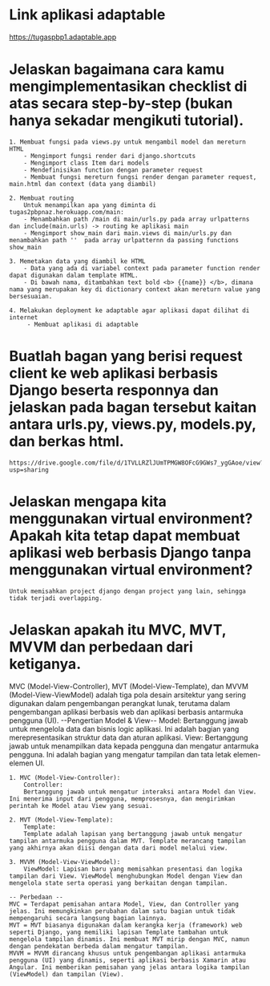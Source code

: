 #
# Link aplikasi adaptable
https://tugaspbp1.adaptable.app

# Jelaskan bagaimana cara kamu mengimplementasikan checklist di atas secara step-by-step (bukan hanya sekadar mengikuti tutorial).
    1. Membuat fungsi pada views.py untuk mengambil model dan mereturn HTML
        - Mengimport fungsi render dari django.shortcuts
        - Mengimport class Item dari models
        - Mendefinisikan function dengan parameter request
        - Membuat fungsi mereturn fungsi render dengan parameter request, main.html dan context (data yang diambil)

    2. Membuat routing
        Untuk menampilkan apa yang diminta di tugas2pbpnaz.herokuapp.com/main:
        - Menambahkan path /main di main/urls.py pada array urlpatterns dan include(main.urls) -> routing ke aplikasi main
        - Mengimport show_main dari main.views di main/urls.py dan menambahkan path ''  pada array urlpatternn da passing functions show_main

    3. Memetakan data yang diambil ke HTML
        - Data yang ada di variabel context pada parameter function render dapat digunakan dalam template HTML. 
        - Di bawah nama, ditambahkan text bold <b> {{name}} </b>, dimana nama yang merupakan key di dictionary context akan mereturn value yang bersesuaian. 

    4. Melakukan deployment ke adaptable agar aplikasi dapat dilihat di internet
         - Membuat aplikasi di adaptable


# Buatlah bagan yang berisi request client ke web aplikasi berbasis Django beserta responnya dan jelaskan pada bagan tersebut kaitan antara urls.py, views.py, models.py, dan berkas html.
    https://drive.google.com/file/d/1TVLLRZlJUmTPMGW8OFcG9GWs7_ygGAoe/view?usp=sharing

# Jelaskan mengapa kita menggunakan virtual environment? Apakah kita tetap dapat membuat aplikasi web berbasis Django tanpa menggunakan virtual environment?
    Untuk memisahkan project django dengan project yang lain, sehingga tidak terjadi overlapping.

# Jelaskan apakah itu MVC, MVT, MVVM dan perbedaan dari ketiganya.
MVC (Model-View-Controller), MVT (Model-View-Template), dan MVVM (Model-View-ViewModel) adalah tiga pola desain arsitektur yang sering digunakan dalam pengembangan perangkat lunak, terutama dalam pengembangan aplikasi berbasis web dan aplikasi berbasis antarmuka pengguna (UI). 
--Pengertian Model & View--
    Model: 
        Bertanggung jawab untuk mengelola data dan bisnis logic aplikasi. Ini adalah bagian yang merepresentasikan struktur data dan aturan aplikasi.
    View:
        Bertanggung jawab untuk menampilkan data kepada pengguna dan mengatur antarmuka pengguna. Ini adalah bagian yang mengatur tampilan dan tata letak elemen-elemen UI.
 
    1. MVC (Model-View-Controller):
        Controller:
        Bertanggung jawab untuk mengatur interaksi antara Model dan View. Ini menerima input dari pengguna, memprosesnya, dan mengirimkan perintah ke Model atau View yang sesuai.

    2. MVT (Model-View-Template):
        Template: 
        Template adalah lapisan yang bertanggung jawab untuk mengatur tampilan antarmuka pengguna dalam MVT. Template merancang tampilan yang akhirnya akan diisi dengan data dari model melalui view.

    3. MVVM (Model-View-ViewModel):
        ViewModel: Lapisan baru yang memisahkan presentasi dan logika tampilan dari View. ViewModel menghubungkan Model dengan View dan mengelola state serta operasi yang berkaitan dengan tampilan.

    -- Perbedaan --
    MVC = Terdapat pemisahan antara Model, View, dan Controller yang jelas. Ini memungkinkan perubahan dalam satu bagian untuk tidak    mempengaruhi secara langsung bagian lainnya.
    MVT = MVT biasanya digunakan dalam kerangka kerja (framework) web seperti Django, yang memiliki lapisan Template tambahan untuk mengelola tampilan dinamis. Ini membuat MVT mirip dengan MVC, namun dengan pendekatan berbeda dalam mengatur tampilan.
    MVVM = MVVM dirancang khusus untuk pengembangan aplikasi antarmuka pengguna (UI) yang dinamis, seperti aplikasi berbasis Xamarin atau Angular. Ini memberikan pemisahan yang jelas antara logika tampilan (ViewModel) dan tampilan (View).
   